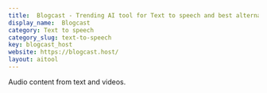 ```yaml
---
title:  Blogcast - Trending AI tool for Text to speech and best alternatives
display_name:  Blogcast
category: Text to speech
category_slug: text-to-speech
key: blogcast_host
website: https://blogcast.host/
layout: aitool
---
```


Audio content from text and videos.
